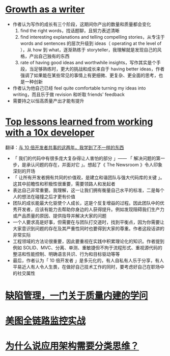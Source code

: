# [Growth as a writer](https://linus.coffee/note/writing-growth/)

- 作者认为写作的成长有三个阶段，这期间你产出的数量和质量都会变化
    1. find the right words，找话题聊，且努力表述清晰
    1. find interesting explanations and telling compelling stories，从专注于 words and sentences 的层次升级到 ideas（ operating at the level of ），从 how 到 what，逐渐熟练于 storyteller，我理解就是发现自己的风格，产出自己独有的东西
    1. rate of having good ideas and worthwhile insights，写作其实是个手段，当足够熟练时，更大的挑战和成长来自于 having better ideas，作者强调了如果能在某些常见的事情上有更细微、更复杂、更全面的思考，也是一种创新
- 作者认为他自己已经 feel quite comfortable turning my ideas into writing，而且乐于做 revision 和听取 friends' feedback
- 需要持之以恒高质量产出才能有提升

# [Top lessons learned from working with a 10x developer](https://levelup.gitconnected.com/top-lessons-learned-from-working-with-a-10x-developer-51de12383e25)

翻译：[与 10 倍开发者共事的这两年，我学到了不一样的东西](https://mp.weixin.qq.com/s/f8kp66wHqXCk5Rme862LGA)

- 「 我们的代码中有很多庞大复杂得让人害怕的部分 」—— 「 解决问题的第一步，是承认问题的存在，并面对它 」。想起了《 The Newsroom 》令人印象深刻的开场
- 「 让所有开发者拥有共同的价值观，是建立和谐团队与强大代码库的关键 」。这其中前瞻性和积极性很重要，需要领路人和发起者
- 表达自己非常重要。我理解，这一让我们拥有衡量自己水平的标准，二是每个人的想法在碰撞之后才更有价值
- 团队的成长能最大化驱使个人成长，这是个反复增益的过程。因此团队中的优秀开发者，应该有能力去帮助你身边的人获得提升。例如发现阻碍我们生产力或产品质量的原因、提供指导并解决大家的问题
- 一个人要求高是好事，但需要在与团队打交道时，找到平衡点，因为你需要让大家意识到问题的存在及其严重性同时也要得到大家的尊重。作者这段话讲的非常实际
- 工程领域的方法论很重要，因此要重视在实践中积累理论化的知识。作者提到例如 SOLID、MVC、分离、单测、重敏捷但不拘于流程形式、重视源代码的整洁和性能控制、明确语言共识、行为和目标驱动等等
- 最后，作者认为「 10 倍开发者 」是多元化的，有人自私有人乐于分享，有人平易近人有人令人生畏，在做好自己技术工作的同时，要考虑好自己在职场中的社交属性 

# [缺陷管理，一门关于质量内建的学问](https://mp.weixin.qq.com/s/V7ZtCUaG8R8kRX12qpmTgg)

# [美图全链路监控实战](https://mp.weixin.qq.com/s/zd2K4I27KFvCnw788TIZ0A)

# [为什么说应用架构需要分类思维？](https://mp.weixin.qq.com/s/SZPs9JgIR4jAFGXx-gOkyA)
